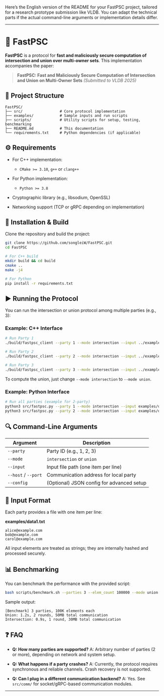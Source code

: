 Here’s the English version of the README for your FastPSC project, tailored for a research prototype submission like VLDB. You can adapt the technical parts if the actual command-line arguments or implementation details differ.

---

# 🚀 FastPSC

**FastPSC** is a protocol for **fast and maliciously secure computation of intersection and union over multi-owner sets**. This implementation accompanies the paper:

> **FastPSC: Fast and Maliciously Secure Computation of Intersection and Union on Multi-Owner Sets**
> *(Submitted to VLDB 2025)*

## 📁 Project Structure

```
FastPSC/
├── src/                 # Core protocol implementation
├── examples/            # Sample inputs and run scripts
├── scripts/             # Utility scripts for setup, testing, benchmarking
├── README.md            # This documentation
└── requirements.txt     # Python dependencies (if applicable)
```

## ⚙️ Requirements

* For C++ implementation:

  * `CMake >= 3.10`, `g++` or `clang++`
* For Python implementation:

  * `Python >= 3.8`
* Cryptographic library (e.g., libsodium, OpenSSL)
* Networking support (TCP or gRPC depending on implementation)

## 🔧 Installation & Build

Clone the repository and build the project:

```bash
git clone https://github.com/songleiW/FastPSC.git
cd FastPSC

# For C++ build
mkdir build && cd build
cmake ..
make -j4

# For Python
pip install -r requirements.txt
```

## ▶️ Running the Protocol

You can run the intersection or union protocol among multiple parties (e.g., 3):

### Example: C++ Interface

```bash
# Run Party 1
./build/fastpsc_client --party 1 --mode intersection --input ../examples/data1.txt --host localhost --port 9001 &

# Run Party 2
./build/fastpsc_client --party 2 --mode intersection --input ../examples/data2.txt --host localhost --port 9002 &

# Run Party 3
./build/fastpsc_client --party 3 --mode intersection --input ../examples/data3.txt --host localhost --port 9003
```

To compute the union, just change `--mode intersection` to `--mode union`.

### Example: Python Interface

```bash
# Run all parties (example for 2-party)
python3 src/fastpsc.py --party 1 --mode intersection --input examples/data1.txt --port 9001 &
python3 src/fastpsc.py --party 2 --mode intersection --input examples/data2.txt --port 9002
```

## 🔍 Command-Line Arguments

| Argument            | Description                               |
| ------------------- | ----------------------------------------- |
| `--party`           | Party ID (e.g., 1, 2, 3)                  |
| `--mode`            | `intersection` or `union`                 |
| `--input`           | Input file path (one item per line)       |
| `--host` / `--port` | Communication address for local party     |
| `--config`          | (Optional) JSON config for advanced setup |

## 📄 Input Format

Each party provides a file with one item per line:

**examples/data1.txt**

```
alice@example.com
bob@example.com
carol@example.com
```

All input elements are treated as strings; they are internally hashed and processed securely.

## 📊 Benchmarking

You can benchmark the performance with the provided script:

```bash
bash scripts/benchmark.sh --parties 3 --elem_count 100000 --mode union
```

Sample output:

```
[Benchmark] 3 parties, 100K elements each
Union: 1.2s, 2 rounds, 50MB total communication
Intersection: 0.9s, 1 round, 30MB total communication
```


## ❓ FAQ

* **Q: How many parties are supported?**
  A: Arbitrary number of parties (2 or more), depending on network and system setup.

* **Q: What happens if a party crashes?**
  A: Currently, the protocol requires synchronous and reliable channels. Crash recovery is not supported.

* **Q: Can I plug in a different communication backend?**
  A: Yes. See `src/comm/` for socket/gRPC-based communication modules.

---
